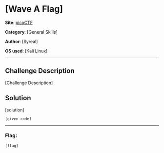 # [Wave A Flag]

**Site**: [picoCTF](https://www.picoctf.org/)

**Category**: [General Skills]

**Author**: [Syreal]

**OS used**: [Kali Linux]

----

## Challenge Description
[Challenge Description]

## Solution

[solution]

```
[given code]
```

----

### Flag:
```
[flag]
```
